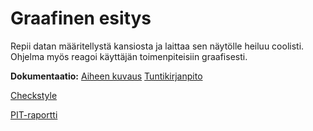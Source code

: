 # Graafinen esitys

Repii datan määritellystä kansiosta ja laittaa sen näytölle heiluu coolisti. Ohjelma myös reagoi käyttäjän toimenpiteisiin graafisesti.

**Dokumentaatio:**
[Aiheen kuvaus](dokumentaatio/aiheenKuvausJaRakenne.md)
[Tuntikirjanpito](dokumentaatio/tuntikirjanpito.md)



[Checkstyle](https://htmlpreview.github.io/?https://github.com/samwaisgamgii/Peli/blob/master/dokumentaatio/Checkstyle/checkstyle.html)

[PIT-raportti](https://htmlpreview.github.io/?https://github.com/samwaisgamgii/Peli/blob/master/dokumentaatio/PIT-raportti/index.html)